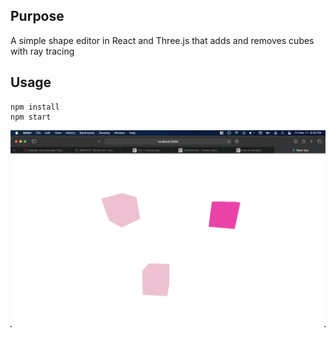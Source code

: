 ## Purpose
A simple shape editor in React and Three.js that adds and removes cubes with ray tracing
## Usage
```
npm install
npm start
```

![screenshot](./public/screenshot.png)
